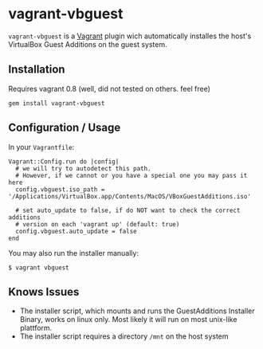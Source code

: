 # vagrant-vbguest

`vagrant-vbguest` is a [Vagrant](http://vagrantup.com) plugin wich automatically installes the host's VirtualBox Guest Additions on the guest system.

## Installation

Requires vagrant 0.8 (well, did not tested on others. feel free)

    gem install vagrant-vbguest
    
## Configuration / Usage

In your `Vagrantfile`:

    Vagrant::Config.run do |config|
      # we will try to autodetect this path. 
      # However, if we cannot or you have a special one you may pass it here
      config.vbguest.iso_path = '/Applications/VirtualBox.app/Contents/MacOS/VBoxGuestAdditions.iso'
      
      # set auto_update to false, if do NOT want to check the correct additions 
      # version on each 'vagrant up' (default: true)
      config.vbguest.auto_update = false
    end
    
You may also run the installer manually:

    $ vagrant vbguest

## Knows Issues

* The installer script, which mounts and runs the GuestAdditions Installer Binary, works on linux only. Most likely it will run on most unix-like plattform. 
* The installer script requires a directory `/mnt` on the host system
